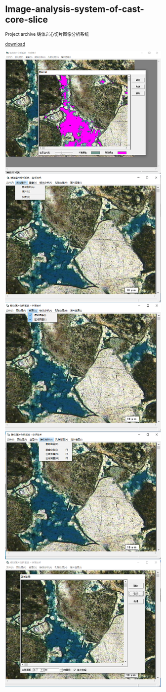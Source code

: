 # Image-analysis-system-of-cast-core-slice
Project archive
铸体岩心切片图像分析系统

<a href="https://github.com/zhangxx2015/Image-analysis-system-of-cast-core-slice/blob/main/bin/Project.exe?raw=true">download</a>

![screenshot](https://github.com/zhangxx2015/Image-analysis-system-of-cast-core-slice/blob/main/%E5%BE%AE%E4%BF%A1%E6%88%AA%E5%9B%BE_20210505004622.png?raw=true "screenshot")
![screenshot](https://github.com/zhangxx2015/Image-analysis-system-of-cast-core-slice/blob/main/%E5%BE%AE%E4%BF%A1%E6%88%AA%E5%9B%BE_20210505004707.png?raw=true "screenshot")
![screenshot](https://github.com/zhangxx2015/Image-analysis-system-of-cast-core-slice/blob/main/%E5%BE%AE%E4%BF%A1%E6%88%AA%E5%9B%BE_20210505004721.png?raw=true "screenshot")
![screenshot](https://github.com/zhangxx2015/Image-analysis-system-of-cast-core-slice/blob/main/%E5%BE%AE%E4%BF%A1%E6%88%AA%E5%9B%BE_20210505004735.png?raw=true "screenshot")
![screenshot](https://github.com/zhangxx2015/Image-analysis-system-of-cast-core-slice/blob/main/%E5%BE%AE%E4%BF%A1%E6%88%AA%E5%9B%BE_20210505004749.png?raw=true "screenshot")

